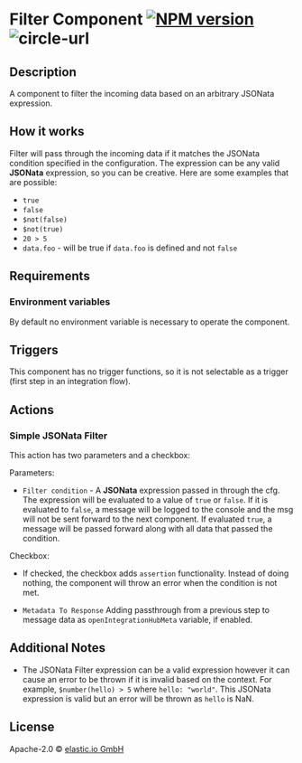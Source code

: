 # Filter Component [![NPM version][npm-image]][npm-url] ![circle-url]

## Description

A component to filter the incoming data based on an arbitrary JSONata expression.

## How it works

Filter will pass through the incoming data if it matches the JSONata condition specified
in the configuration. The expression can be any valid __JSONata__ expression, so you can be creative.
Here are some examples that are possible:

*   `true`
*   `false`
*   `$not(false)`
*   `$not(true)`
*    `20 > 5`
*   `data.foo` - will be true if `data.foo` is defined and not `false`

## Requirements

### Environment variables

By default no environment variable is necessary to operate the component.

## Triggers

This component has no trigger functions, so it is not selectable as a trigger (first step in an integration flow).

## Actions

### Simple JSONata Filter

This action has two parameters and a checkbox:

Parameters:
*   `Filter condition` - A __JSONata__ expression passed in through the cfg. The expression will be evaluated to a value of  `true` or `false`. If 
it is evaluated to `false`, a message will be logged to the console and the msg will not be sent forward to the next component. If evaluated `true`, a message will be passed forward along with all data that passed the condition.

Checkbox:
* If checked, the checkbox adds `assertion` functionality. Instead of doing nothing, the component will throw an error when the condition is not met.

* `Metadata To Response` Adding passthrough from a previous step to message data as `openIntegrationHubMeta` variable, if enabled.

## Additional Notes

*   The JSONata Filter expression can be a valid expression however it can cause an error to be thrown if it is invalid based on the context. For example, 
`$number(hello) > 5` where `hello: "world"`. This JSONata expression is valid but an error will be thrown as `hello` is NaN.
 
## License

Apache-2.0 © [elastic.io GmbH](https://www.elastic.io)


[npm-image]: https://badge.fury.io/js/filter-component.svg
[npm-url]: https://npmjs.org/package/filter-component
[circle-url]: https://circleci.com/gh/elasticio/filter-component.svg?style=svg
[daviddm-image]: https://david-dm.org/elasticio/filter-component.svg?theme=shields.io
